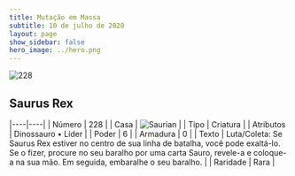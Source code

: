```yaml
---
title: Mutação em Massa
subtitle: 10 de julho de 2020
layout: page
show_sidebar: false
hero_image: ../hero.png
---
```


![228](https://cdn.keyforgegame.com/media/card_front/pt/479_228_3QF4JFW9MR99_pt.png)

## Saurus Rex

|----|----|
| Número | 228 |
| Casa | ![Saurian](https://archonarcana.com/images/thumb/9/9e/Saurian_P.png/22px-Saurian_P.png "Sauro") |
| Tipo | Criatura |
| Atributos | Dinossauro • Líder |
| Poder | 6 |
| Armadura | 0 |
| Texto | Luta/Coleta: Se Saurus Rex estiver no centro de sua linha de batalha, você pode exaltá-lo. Se o fizer, procure no seu baralho por uma carta Sauro, revele-a e coloque-a na sua mão. Em seguida, embaralhe o seu baralho. |
| Raridade | Rara |
